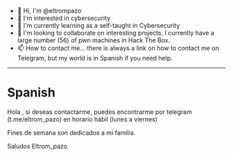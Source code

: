- 👋 Hi, I'm @eltrompazo
- 👀 I'm interested in cybersecurity 
- 🌱 I'm currently learning as a self-taught in Cybersecurity 
- 💞️ I'm looking to collaborate on interesting projects, I currently have a large number (56) of pwn machines in Hack The Box. 
- 📫 How to contact me... there is always a link on how to contact me on Telegram, but my world is in Spanish if you need help.


__________________________________________________________________________________________________________________________________________

# Spanish
Hola , si deseas contactarme, puedes encontrarme por telegram (t.me/eltrom_pazo) 
en horario hábil (lunes a viernes)

Fines de semana son dedicados a mi familia.

Saludos 
Eltrom_pazo

<!---
apuromafo/apuromafo is a ✨ special ✨ repository because its `README.md` (this file) appears on your GitHub profile.
You can click the Preview link to take a look at your changes.
--->
